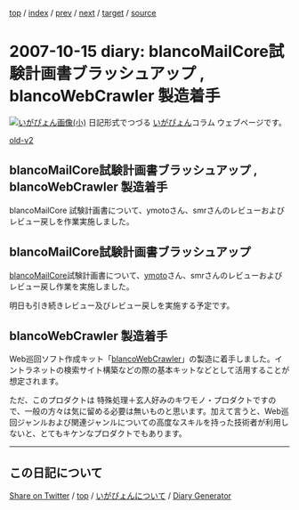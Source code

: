 [top](../index.html) 
 / [index](index.html) 
 / [prev](ig071014.html) 
 / [next](ig071017.html) 
 / [target](https://igapyon.github.io/diary/2007/ig071015.html) 
 / [source](https://github.com/igapyon/diary/blob/gh-pages/2007/ig071015.src.md) 

2007-10-15 diary: blancoMailCore試験計画書ブラッシュアップ , blancoWebCrawler 製造着手
=====================================================================================================
[![いがぴょん画像(小)](https://igapyon.github.io/diary/images/iga200306s.jpg "いがぴょん")](https://igapyon.github.io/diary/memo/memoigapyon.html) 日記形式でつづる [いがぴょん](https://igapyon.github.io/diary/memo/memoigapyon.html)コラム ウェブページです。

[old-v2](ig071015-orig.html)

## blancoMailCore試験計画書ブラッシュアップ , blancoWebCrawler 製造着手

blancoMailCore 試験計画書について、ymotoさん、smrさんのレビューおよびレビュー戻しを作業実施しました。


## blancoMailCore試験計画書ブラッシュアップ

[blancoMailCore](http://www.igapyon.jp/blanco/blancomailcore.html)試験計画書について、[ymoto](http://d.hatena.ne.jp/ymoto/)さん、smrさんのレビューおよびレビュー戻し作業を実施しました。

明日も引き続きレビュー及びレビュー戻しを実施する予定です。

## blancoWebCrawler 製造着手

Web巡回ソフト作成キット「[blancoWebCrawler](http://www.igapyon.jp/blanco/blancodownload.html#blancoWebCrawler)」の製造に着手しました。イントラネットの検索サイト構築などの際の基本キットなどとして活用することが想定されます。

ただ、このプロダクトは 特殊処理＋玄人好みのキワモノ・プロダクトですので、一般の方々は気に留める必要は無いものと思います。加えて言うと、Web巡回ジャンルおよび関連ジャンルについての高度なスキルを持った技術者が利用しないと、とてもキケンなプロダクトでもあります。


----------------------------------------------------------------------------------------------------

## この日記について

[Share on Twitter](https://twitter.com/intent/tweet?hashtags=igapyon%2Cdiary%2C%E3%81%84%E3%81%8C%E3%81%B4%E3%82%87%E3%82%93&text=blancoMailCore%E8%A9%A6%E9%A8%93%E8%A8%88%E7%94%BB%E6%9B%B8%E3%83%96%E3%83%A9%E3%83%83%E3%82%B7%E3%83%A5%E3%82%A2%E3%83%83%E3%83%97+%2C+blancoWebCrawler+%E8%A3%BD%E9%80%A0%E7%9D%80%E6%89%8B&url=https%3A%2F%2Figapyon.github.io%2Fdiary%2F2007%2Fig071015.html) / [top](../index.html) / [いがぴょんについて](https://igapyon.github.io/diary/memo/memoigapyon.html) / [Diary Generator](https://github.com/igapyon/igapyonv3)
